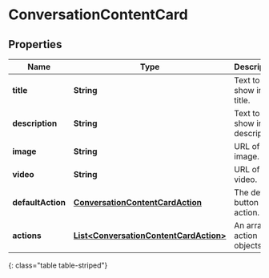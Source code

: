 # ConversationContentCard


## Properties

| Name | Type | Description | Notes |
| ------------ | ------------- | ------------- | ------------- |
| **title** | **String** | Text to show in the title. |  |
| **description** | **String** | Text to show in the description. |  [optional] |
| **image** | **String** | URL of an image. |  [optional] |
| **video** | **String** | URL of a video. |  [optional] |
| **defaultAction** | [**ConversationContentCardAction**](ConversationContentCardAction) | The default button action. |  [optional] |
| **actions** | [**List&lt;ConversationContentCardAction&gt;**](ConversationContentCardAction) | An array of action objects. |  |
{: class="table table-striped"}



